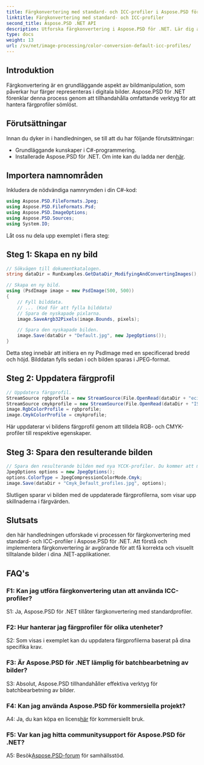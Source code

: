 ```yaml
---
title: Färgkonvertering med standard- och ICC-profiler i Aspose.PSD för .NET
linktitle: Färgkonvertering med standard- och ICC-profiler
second_title: Aspose.PSD .NET API
description: Utforska färgkonvertering i Aspose.PSD för .NET. Lär dig att uppdatera färgprofiler, vilket säkerställer levande och korrekta bilder.
type: docs
weight: 13
url: /sv/net/image-processing/color-conversion-default-icc-profiles/
---
```

## Introduktion

Färgkonvertering är en grundläggande aspekt av bildmanipulation, som påverkar hur färger representeras i digitala bilder. Aspose.PSD för .NET förenklar denna process genom att tillhandahålla omfattande verktyg för att hantera färgprofiler sömlöst.

## Förutsättningar

Innan du dyker in i handledningen, se till att du har följande förutsättningar:

- Grundläggande kunskaper i C#-programmering.
-  Installerade Aspose.PSD för .NET. Om inte kan du ladda ner den[här](https://releases.aspose.com/psd/net/).

## Importera namnområden

Inkludera de nödvändiga namnrymden i din C#-kod:

```csharp
using Aspose.PSD.FileFormats.Jpeg;
using Aspose.PSD.FileFormats.Psd;
using Aspose.PSD.ImageOptions;
using Aspose.PSD.Sources;
using System.IO;
```

Låt oss nu dela upp exemplet i flera steg:

## Steg 1: Skapa en ny bild

```csharp
// Sökvägen till dokumentkatalogen.
string dataDir = RunExamples.GetDataDir_ModifyingAndConvertingImages();

// Skapa en ny bild.
using (PsdImage image = new PsdImage(500, 500))
{
    // Fyll bilddata.
    // ... (Kod för att fylla bilddata)
    // Spara de nyskapade pixlarna.
    image.SaveArgb32Pixels(image.Bounds, pixels);

    // Spara den nyskapade bilden.
    image.Save(dataDir + "Default.jpg", new JpegOptions());
}
```

Detta steg innebär att initiera en ny PsdImage med en specificerad bredd och höjd. Bilddatan fylls sedan i och bilden sparas i JPEG-format.

## Steg 2: Uppdatera färgprofil

```csharp
// Uppdatera färgprofil.
StreamSource rgbprofile = new StreamSource(File.OpenRead(dataDir + "eciRGB_v2.icc"));
StreamSource cmykprofile = new StreamSource(File.OpenRead(dataDir + "ISOcoated_v2_FullGamut4.icc"));
image.RgbColorProfile = rgbprofile;
image.CmykColorProfile = cmykprofile;
```

Här uppdaterar vi bildens färgprofil genom att tilldela RGB- och CMYK-profiler till respektive egenskaper.

## Steg 3: Spara den resulterande bilden

```csharp
// Spara den resulterande bilden med nya YCCK-profiler. Du kommer att märka skillnader i färgvärden om du jämför bilderna.
JpegOptions options = new JpegOptions();
options.ColorType = JpegCompressionColorMode.Cmyk;
image.Save(dataDir + "Cmyk_Default_profiles.jpg", options);
```

Slutligen sparar vi bilden med de uppdaterade färgprofilerna, som visar upp skillnaderna i färgvärden.

## Slutsats

den här handledningen utforskade vi processen för färgkonvertering med standard- och ICC-profiler i Aspose.PSD för .NET. Att förstå och implementera färgkonvertering är avgörande för att få korrekta och visuellt tilltalande bilder i dina .NET-applikationer.

## FAQ's

### F1: Kan jag utföra färgkonvertering utan att använda ICC-profiler?

S1: Ja, Aspose.PSD för .NET tillåter färgkonvertering med standardprofiler.

### F2: Hur hanterar jag färgprofiler för olika utenheter?

S2: Som visas i exemplet kan du uppdatera färgprofilerna baserat på dina specifika krav.

### F3: Är Aspose.PSD för .NET lämplig för batchbearbetning av bilder?

S3: Absolut, Aspose.PSD tillhandahåller effektiva verktyg för batchbearbetning av bilder.

### F4: Kan jag använda Aspose.PSD för kommersiella projekt?

 A4: Ja, du kan köpa en licens[här](https://purchase.aspose.com/buy) för kommersiellt bruk.

### F5: Var kan jag hitta communitysupport för Aspose.PSD för .NET?

 A5: Besök[Aspose.PSD-forum](https://forum.aspose.com/c/psd/34) för samhällsstöd.